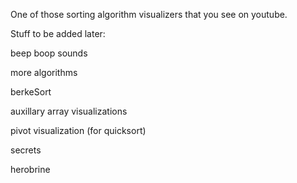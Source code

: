 One of those sorting algorithm visualizers that you see on youtube.


Stuff to be added later:

beep boop sounds

more algorithms

berkeSort

auxillary array visualizations

pivot visualization (for quicksort)

secrets

herobrine
